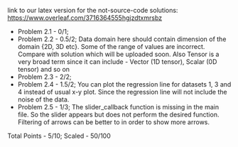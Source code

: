 link to our latex version for the not-source-code solutions: https://www.overleaf.com/3716364555hgjzdtxmrsbz

+ Problem 2.1 - 0/1; 
+ Problem 2.2 - 0.5/2; Data domain here should contain dimension of the domain {2D, 3D etc}. Some of the range of values are incorrect. Compare with solution which will be uploaded soon. Also Tensor is a very broad term since it can include - Vector (1D tensor), Scalar (0D tensor) and so on
+ Problem 2.3 - 2/2;
+ Problem 2.4 - 1.5/2; You can plot the regression line for datasets 1, 3 and 4 instead of usual x-y plot. Since the regression line will not include the noise of the data.  
+ Problem 2.5 - 1/3;  The slider_callback function is missing in the main file. So the slider appears but does not perform the desired function. Filtering of arrows can be better to in order to show more arrows. 

Total Points - 5/10; Scaled  - 50/100
